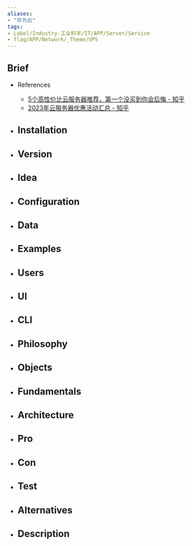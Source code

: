 ```yaml
---
aliases:
- "华为云"
tags:
- Label/Industry-工业科学/IT/APP/Server/Service
- flag/APP/Network/_Theme/VPS
---
```


## Brief

- References
    - [5个高性价比云服务器推荐，第一个没买到你会后悔 - 知乎](https://zhuanlan.zhihu.com/p/418062604)
    - [2023年云服务器优惠活动汇总 - 知乎](https://zhuanlan.zhihu.com/p/599222544)

- Installation
    - 

- Version
    - 

- Idea
    - 

- Configuration
    - 

- Data
    - 

- Examples
    - 

- Users
    - 

- UI
    - 

- CLI
    - 

- Philosophy
    - 

- Objects
    - 

- Fundamentals
    - 

- Architecture
    - 

- Pro
    - 

- Con
    - 

- Test
    - 

- Alternatives
    - 

- Description
    - 
